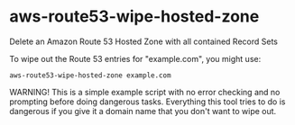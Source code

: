 # aws-route53-wipe-hosted-zone

Delete an Amazon Route 53 Hosted Zone with all contained Record Sets

To wipe out the Route 53 entries for "example.com", you might use:

    aws-route53-wipe-hosted-zone example.com

WARNING! This is a simple example script with no error checking and no
prompting before doing dangerous tasks. Everything this tool tries to
do is dangerous if you give it a domain name that you don't want to
wipe out.


